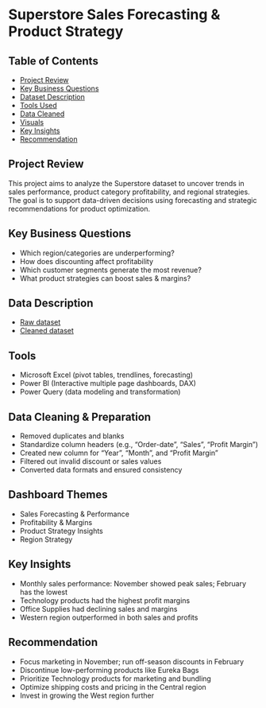 # Superstore Sales Forecasting & Product Strategy

## Table of Contents

- [Project Review](#project-review)
- [Key Business Questions](#key-business-questions)
- [Dataset Description](#dataset-decription)
- [Tools Used](#tools-used)
- [Data Cleaned](#data-cleaned)
- [Visuals](#visuals)
- [Key Insights](#key-insights)
- [Recommendation](#recommendation)

## Project Review
This project aims to analyze the Superstore dataset to uncover trends in sales performance, product category profitability, and regional strategies. The goal is to support data-driven decisions using forecasting and strategic recommendations for product optimization.

## Key Business Questions
-	Which region/categories are underperforming?
-	How does discounting affect profitability
-	Which customer segments generate the most revenue?
-	What product strategies can boost sales & margins?

## Data Description
- <a href=https://github.com/Maggy317/Superstore-Sales-Project/blob/main/01_raw%20dataset.xlsx>Raw dataset</a>
- <a href=https://github.com/Maggy317/Superstore-Sales-Project/blob/main/02_Superstore_Cleaned_Dataset.xlsx>Cleaned dataset</a>

## Tools
-	Microsoft Excel (pivot tables, trendlines, forecasting)
-	Power BI (Interactive multiple page dashboards, DAX)
-	Power Query (data modeling and transformation)

## Data Cleaning & Preparation
-	Removed duplicates and blanks
-	Standardize column headers (e.g., “Order-date”, “Sales”, “Profit Margin”)
-	Created new column for “Year”, “Month”, and “Profit Margin”
-	Filtered out invalid discount or sales values
-	Converted data formats and ensured consistency

## Dashboard Themes
-	Sales Forecasting & Performance
-	Profitability & Margins
-	Product Strategy Insights
-	Region Strategy

## Key Insights
-	Monthly sales performance: November showed peak sales; February has the lowest
-	Technology products had the highest profit margins
-	Office Supplies had declining sales and margins
-	Western region outperformed in both sales and profits

## Recommendation
-	Focus marketing in November; run off-season discounts in February
-	Discontinue low-performing products like Eureka Bags
-	Prioritize Technology products for marketing and bundling
-	Optimize shipping costs and pricing in the Central region
-	Invest in growing the West region further


